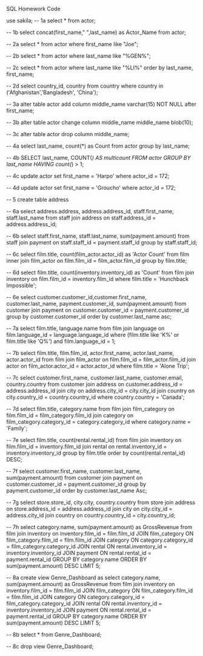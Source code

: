 SQL Homework Code

use sakila;
-- 1a
select * from actor;

-- 1b
select concat(first_name," ",last_name) as Actor_Name from actor;

-- 2a
select * from actor
	where first_name like "Joe";
    
-- 2b
select * from actor
	where last_name like "%GEN%";
    
-- 2c
select * from actor
	where last_name like "%LI%"
    order by last_name, first_name;

-- 2d
select country_id, country 
from country
	where country in ('Afghanistan','Bangladesh', 'China');
    
-- 3a
alter table actor
	add column middle_name varchar(15) NOT NULL
    after first_name;

-- 3b
alter table actor
	change column middle_name middle_name blob(10);
    
-- 3c
alter table actor
	drop column middle_name;
    
-- 4a
select last_name, count(*) as Count
from actor
group by last_name;

-- 4b
SELECT last_name, COUNT(*) AS multicount
FROM actor
GROUP BY last_name
HAVING count(*) > 1;

-- 4c
update actor
set first_name = 'Harpo'
where actor_id = 172;

-- 4d
update actor
set first_name = 'Groucho'
where actor_id = 172;

-- 5
create table address

-- 6a
select address.address, address.address_id, staff.first_name, staff.last_name
from staff join address
on staff.address_id = address.address_id;

-- 6b
select staff.first_name, staff.last_name, sum(payment.amount)
from staff join payment
on staff.staff_id = payment.staff_id
group by staff.staff_id;

-- 6c
select film.title, count(film_actor.actor_id) as 'Actor Count'
from film inner join film_actor
on film.film_id = film_actor.film_id
group by film.title;

-- 6d
select film.title, count(inventory.inventory_id) as 'Count'
from film join inventory
on film.film_id = inventory.film_id
where film.title = 'Hunchback Impossible';

-- 6e
select customer.customer_id,customer.first_name, customer.last_name, payment.customer_id, sum(payment.amount)
from customer join payment
on customer.customer_id = payment.customer_id
group by customer.customer_id
order by customer.last_name asc;

-- 7a
select film.title, language.name
from film join language
on film.language_id = language.language_id
where (film.title like 'K%' or film.title like 'Q%') and film.language_id = 1;

-- 7b
select film.title, film.film_id, actor.first_name, actor.last_name, actor.actor_id
from film join film_actor
on film.film_id = film_actor.film_id
join actor
on film_actor.actor_id = actor.actor_id
where film.title = 'Alone Trip';

-- 7c
select customer.first_name, customer.last_name, customer.email, country.country
from customer join address
on customer.address_id = address.address_id
join city
on address.city_id = city.city_id
join country
on city.country_id = country.country_id
where country.country = 'Canada';

-- 7d
select film.title, category.name
from film join film_category
on film.film_id = film_category.film_id
join category
on film_category.category_id = category.category_id
where category.name = 'Family';

-- 7e
select film.title, count(rental.rental_id)
from film join inventory
on film.film_id = inventory.film_id
join rental 
on rental.inventory_id = inventory.inventory_id
group by film.title
order by count(rental.rental_id) DESC;

-- 7f
select customer.first_name, customer.last_name, sum(payment.amount)
from customer join payment
on customer.customer_id = payment.customer_id
group by payment.customer_id
order by customer.last_name Asc;

-- 7g
select store.store_id, city.city, country.country
from store join address
on store.address_id = address.address_id
join city
on city.city_id = address.city_id
join country
on country.country_id = city.country_id;

-- 7h
select category.name, sum(payment.amount) as GrossRevenue
from film join inventory
on inventory.film_id =  film.film_id
JOIN film_category 
ON film_category.film_id = film.film_id
JOIN category 
ON category.category_id = film_category.category_id
JOIN rental 
ON rental.inventory_id = inventory.inventory_id
JOIN payment 
ON rental.rental_id = payment.rental_id
GROUP BY category.name 
ORDER BY sum(payment.amount) DESC 
LIMIT 5;

-- 8a
create view Genre_Dashboard as
select category.name, sum(payment.amount) as GrossRevenue
from film join inventory
on inventory.film_id =  film.film_id
JOIN film_category 
ON film_category.film_id = film.film_id
JOIN category 
ON category.category_id = film_category.category_id
JOIN rental 
ON rental.inventory_id = inventory.inventory_id
JOIN payment 
ON rental.rental_id = payment.rental_id
GROUP BY category.name 
ORDER BY sum(payment.amount) DESC 
LIMIT 5;

-- 8b
select * from Genre_Dashboard;

-- 8c
drop view Genre_Dashboard;



